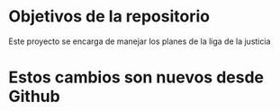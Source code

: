 # Objetivos de la repositorio

Este proyecto se encarga de manejar los planes de la liga de la justicia

# Estos cambios son nuevos desde Github
